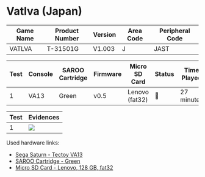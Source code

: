 # Vatlva (Japan)

| Game Name | Product Number | Version | Area Code | Peripheral Code |
| --------- | -------------- | ------- | --------- | --------------- |
| VATLVA    | T-31501G       | V1.003  | J         | JAST            |

| Test | Console | SAROO Cartridge | Firmware | Micro SD Card  | Status | Time Played |
| ---- | ------- | --------------- | -------- | -------------- | ------ | ----------- |
| 1    | VA13    | Green           | v0.5     | Lenovo (fat32) | :100:  | 27 minutes  |

| Test | Evidences                                                                                        |
| ---- | ------------------------------------------------------------------------------------------------ |
| 1    | [![](https://img.youtube.com/vi/CJceGPba2Og/0.jpg)](https://www.youtube.com/watch?v=CJceGPba2Og) |

Used hardware links:

- [Sega Saturn - Tectoy VA13](../../../../Info/Consoles/VA13/README.md)
- [SAROO Cartridge - Green](../../../../Info/Cartridges/RetroGameParadiseStore/1.32F/README.md)
- [Micro SD Card - Lenovo, 128 GB, fat32](../../../../Info/SdCards/Lenovo/128GB/fat32/README.md)
